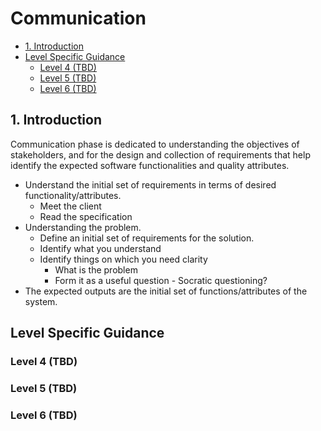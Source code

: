 # Communication <!-- omit in toc -->

- [1. Introduction](#1-introduction)
- [Level Specific Guidance](#level-specific-guidance)
  - [Level 4 (TBD)](#level-4-tbd)
  - [Level 5 (TBD)](#level-5-tbd)
  - [Level 6 (TBD)](#level-6-tbd)

## 1. Introduction

Communication phase is dedicated to understanding the objectives of stakeholders, and for the design and collection of requirements that help identify the expected software functionalities and quality attributes.

- Understand the initial set of requirements in terms of desired functionality/attributes.
  - Meet the client
  - Read the specification
- Understanding the problem.
  - Define an initial set of requirements for the solution.
  - Identify what you understand
  - Identify things on which you need clarity  
    - What is the problem
    - Form it as a useful question - Socratic questioning?  
- The expected outputs are the initial set of functions/attributes of the system.

## Level Specific Guidance

### Level 4 (TBD)

### Level 5 (TBD)

### Level 6 (TBD)
